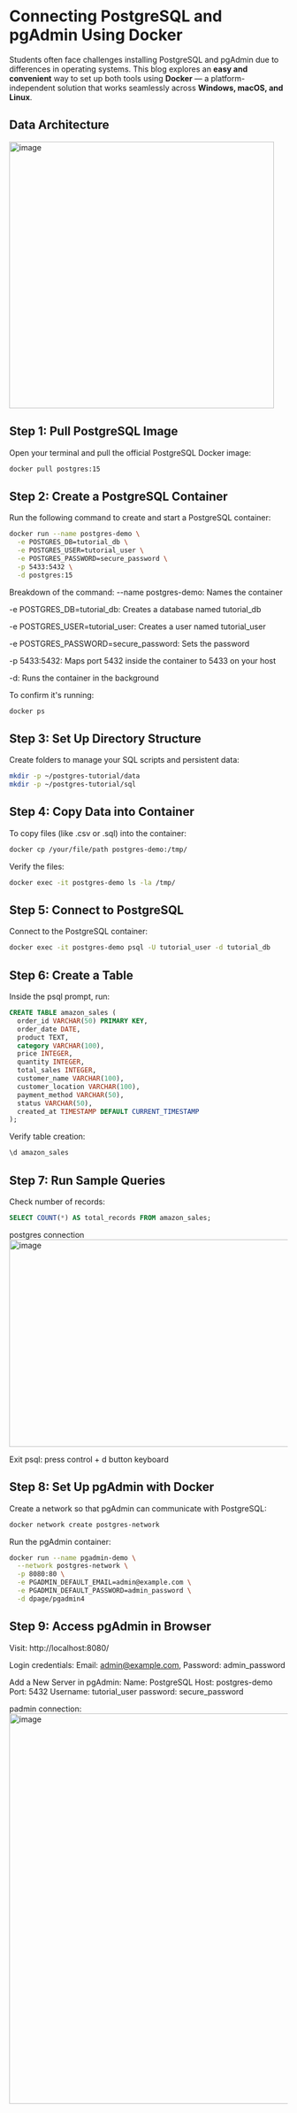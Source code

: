 # Connecting PostgreSQL and pgAdmin Using Docker

Students often face challenges installing PostgreSQL and pgAdmin due to differences in operating systems. This blog explores an **easy and convenient** way to set up both tools using **Docker** — a platform-independent solution that works seamlessly across **Windows, macOS, and Linux**.

## Data Architecture
<img width="479" height="482" alt="image" src="https://github.com/user-attachments/assets/56748b81-afa9-4ff2-af47-64b9ed9664bd" />

## Step 1: Pull PostgreSQL Image

Open your terminal and pull the official PostgreSQL Docker image:

```bash
docker pull postgres:15
```
## Step 2: Create a PostgreSQL Container

Run the following command to create and start a PostgreSQL container:

```bash
docker run --name postgres-demo \
  -e POSTGRES_DB=tutorial_db \
  -e POSTGRES_USER=tutorial_user \
  -e POSTGRES_PASSWORD=secure_password \
  -p 5433:5432 \
  -d postgres:15
```


Breakdown of the command:
--name postgres-demo: Names the container

-e POSTGRES_DB=tutorial_db: Creates a database named tutorial_db

-e POSTGRES_USER=tutorial_user: Creates a user named tutorial_user

-e POSTGRES_PASSWORD=secure_password: Sets the password

-p 5433:5432: Maps port 5432 inside the container to 5433 on your host

-d: Runs the container in the background

To confirm it's running:
```bash
docker ps
```

## Step 3: Set Up Directory Structure

Create folders to manage your SQL scripts and persistent data:


```bash
mkdir -p ~/postgres-tutorial/data
mkdir -p ~/postgres-tutorial/sql
```

## Step 4: Copy Data into Container

To copy files (like .csv or .sql) into the container:

```bash
docker cp /your/file/path postgres-demo:/tmp/
```

Verify the files:

```bash
docker exec -it postgres-demo ls -la /tmp/
```

## Step 5: Connect to PostgreSQL

Connect to the PostgreSQL container:

```bash
docker exec -it postgres-demo psql -U tutorial_user -d tutorial_db
```

## Step 6: Create a Table

Inside the psql prompt, run:

```sql
CREATE TABLE amazon_sales (
  order_id VARCHAR(50) PRIMARY KEY,
  order_date DATE,
  product TEXT,
  category VARCHAR(100),
  price INTEGER,
  quantity INTEGER,
  total_sales INTEGER,
  customer_name VARCHAR(100),
  customer_location VARCHAR(100),
  payment_method VARCHAR(50),
  status VARCHAR(50),
  created_at TIMESTAMP DEFAULT CURRENT_TIMESTAMP
);
```

Verify table creation:

```sql
\d amazon_sales
```

## Step 7: Run Sample Queries

Check number of records:
```sql 
SELECT COUNT(*) AS total_records FROM amazon_sales;
```
postgres connection
<img width="1361" height="375" alt="image" src="https://github.com/user-attachments/assets/52ef7490-1849-40da-b728-857327c54129" />

Exit psql:
press control + d button keyboard



## Step 8: Set Up pgAdmin with Docker

Create a network so that pgAdmin can communicate with PostgreSQL:

```bash
docker network create postgres-network
```

Run the pgAdmin container:

```bash
docker run --name pgadmin-demo \
  --network postgres-network \
  -p 8080:80 \
  -e PGADMIN_DEFAULT_EMAIL=admin@example.com \
  -e PGADMIN_DEFAULT_PASSWORD=admin_password \
  -d dpage/pgadmin4
```

## Step 9: Access pgAdmin in Browser

Visit: http://localhost:8080/

Login credentials: Email: admin@example.com, Password: admin_password

Add a New Server in pgAdmin: 
Name: PostgreSQL
Host: postgres-demo
Port: 5432
Username: tutorial_user
password: secure_password

padmin connection:
<img width="1434" height="706" alt="image" src="https://github.com/user-attachments/assets/79aa218c-7937-495e-a6c7-b149646fe362" />

















